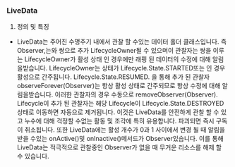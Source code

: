 ### LiveData

1. 정의 및 특징

- LiveData는 주어진 수명주기 내에서 관찰 할 수있는 데이터 홀더 클래스입니다.
  즉 Observer,는와 쌍으로 추가 LifecycleOwner될 수 있으며이 관찰자는 쌍을 이루는 LifecycleOwner가 활성 상태 인 경우에만 래핑 된 데이터의 수정에 대해 알림을받습니다.
  LifecycleOwner는 상태가 Lifecycle.State.STARTED또는 인 경우 활성으로 간주됩니다.
  Lifecycle.State.RESUMED. 을 통해 추가 된 관찰자 observeForever(Observer)는 항상 활성 상태로 간주되므로 항상 수정에 대해 알림을받습니다.
  이러한 관찰자의 경우 수동으로 removeObserver(Observer).
  Lifecycle이 추가 된 관찰자는 해당 Lifecycle이 Lifecycle.State.DESTROYED상태로 이동하면 자동으로 제거됩니다.
  이것은 LiveData를 안전하게 관찰 할 수 있고 누수에 대해 걱정할 수없는 활동 및 조각에 특히 유용합니다. 파괴되면 즉시 구독이 취소됩니다.
  또한 LiveData에는 활성 개수가 0과 1 사이에서 변경 될 때 알림을받을 수있는 onActive()및 onInactive()메서드가 Observer있습니다.
  이를 통해 LiveData는 적극적으로 관찰중인 Observer가 없을 때 무거운 리소스를 해제 할 수 있습니다.


